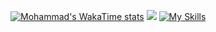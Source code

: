 [![Mohammad's WakaTime stats](https://github-readme-stats.vercel.app/api/wakatime?username=mohammadr97)](https://github.com/mohammadr1997/github-readme-stats)
<img src="https://user-images.githubusercontent.com/113350806/236842414-18101a37-92f5-4de7-a46d-eeaca6e16cbd.gif"/>
[![My Skills](https://skillicons.dev/icons?i=html,css,js,ts,sass,bootstrap,tailwind,materialui,react,nextjs,threejs,nodejs,nestjs,express,mongodb,mysql,postgres,kafka,rabbitmq,linux,git,github,gitlab,jenkins,docker,kubernetes,aws,prometheus,terraform,graphql,jest,postman,bash,vscode)](https://skillicons.dev)
